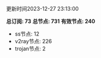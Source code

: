 更新时间2023-12-27 23:13:00

**总订阅: 73**
**总节点: 731**
**有效节点: 240**
- ss节点: 12
- v2ray节点: 226
- trojan节点: 2
